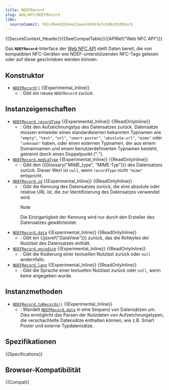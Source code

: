 ```yaml
---
title: NDEFRecord
slug: Web/API/NDEFRecord
l10n:
  sourceCommit: 702cd9e4d2834e13aea345943efc8d0c03d92ec9
---
```


{{SecureContext_Header}}{{SeeCompatTable}}{{APIRef("Web NFC API")}}

Das **`NDEFRecord`**-Interface der [Web NFC API](/de/docs/Web/API/Web_NFC_API) stellt Daten bereit, die von kompatiblen NFC-Geräten wie NDEF-unterstützenden NFC-Tags gelesen oder auf diese geschrieben werden können.

## Konstruktor

- [`NDEFRecord()`](/de/docs/Web/API/NDEFRecord/NDEFRecord) {{Experimental_Inline}}
  - : Gibt ein neues `NDEFRecord` zurück.

## Instanzeigenschaften

- [`NDEFRecord.recordType`](/de/docs/Web/API/NDEFRecord/recordType) {{Experimental_Inline}} {{ReadOnlyInline}}
  - : Gibt den Aufzeichnungstyp des Datensatzes zurück. Datensätze müssen entweder einen standardisierten bekannten Typnamen wie `"empty"`, `"text"`, `"url"`, `"smart-poster"`, `"absolute-url"`, `"mime"` oder `"unknown"` haben, oder einen externen Typnamen, der aus einem Domainnamen und einem benutzerdefinierten Typnamen besteht, getrennt durch einen Doppelpunkt (":").
- [`NDEFRecord.mediaType`](/de/docs/Web/API/NDEFRecord/mediaType) {{Experimental_Inline}} {{ReadOnlyInline}}
  - : Gibt den {{Glossary("MIME_type", "MIME-Typ")}} des Datensatzes zurück. Dieser Wert ist `null`, wenn `recordType` nicht `"mime"` entspricht.
- [`NDEFRecord.id`](/de/docs/Web/API/NDEFRecord/id) {{Experimental_Inline}} {{ReadOnlyInline}}
  - : Gibt die Kennung des Datensatzes zurück, die eine absolute oder relative URL ist, die zur Identifizierung des Datensatzes verwendet wird.
    > [!NOTE]
    > Die Einzigartigkeit der Kennung wird nur durch den Ersteller des Datensatzes gewährleistet.
- [`NDEFRecord.data`](/de/docs/Web/API/NDEFRecord/data) {{Experimental_Inline}} {{ReadOnlyInline}}
  - : Gibt ein {{jsxref("DataView")}} zurück, das die Rohbytes der Nutzlast des Datensatzes enthält.
- [`NDEFRecord.encoding`](/de/docs/Web/API/NDEFRecord/encoding) {{Experimental_Inline}} {{ReadOnlyInline}}
  - : Gibt die Kodierung einer textuellen Nutzlast zurück oder `null` andernfalls.
- [`NDEFRecord.lang`](/de/docs/Web/API/NDEFRecord/lang) {{Experimental_Inline}} {{ReadOnlyInline}}
  - : Gibt die Sprache einer textuellen Nutzlast zurück oder `null`, wenn keine angegeben wurde.

## Instanzmethoden

- [`NDEFRecord.toRecords()`](/de/docs/Web/API/NDEFRecord/toRecords) {{Experimental_Inline}}
  - : Wandelt [`NDEFRecord.data`](/de/docs/Web/API/NDEFRecord/data) in eine Sequenz von Datensätzen um. Dies ermöglicht das Parsen der Nutzdaten von Aufzeichnungstypen, die verschachtelte Datensätze enthalten können, wie z.B. Smart Poster und externe Typdatensätze.

## Spezifikationen

{{Specifications}}

## Browser-Kompatibilität

{{Compat}}
